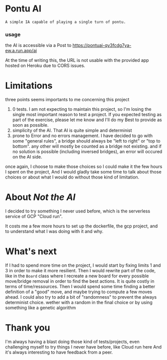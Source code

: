 # Pontu AI  
    A simple IA capable of playing a single turn of pontu.
    
### usage
the AI is accessible via a Post to https://pontuai-qy3fcdg7ya-ew.a.run.app/ai

At the time of writing this, the URL is not usable with the provided app hosted on Heroku due to CORS issues.
  
# Limitations
   three points seems importants to me concerning this project
   1. 0 tests. I am not expecting to maintain this project, so I'm losing the single most important reason to test a project.
   If you expected testing as part of the exercise, please let me know and I'll do my Best to provide as soon as possible.
   2. simplicity of the AI. That AI is quite simple and determinist
   3. prone to Error and no errors management. I have decided to go with some "general rules", a bridge should always be "left to right" or "top to bottom".
   any other will mostly be counted as a bridge not existing. and if no solution is possible (including inversed bridges), an error will occured on the AI side.
   
   
   once again, I choose to make those choices so I could make it the few hours I spent on the project, And I would gladly take some time to talk about those choices or about what I would do without those kind of limitation.
   
   
# About _Not the AI_

   I decided to try something I never used before, which is the serverless service of GCP "Cloud run".
   
   It costs me a few more hours to set up the dockerfile, the gcp project, and to understand what I was doing with it and why.
   
   
# What's next

   If I had to spend more time on the project, I would start by fixing limits 1 and 3 in order to make it more resilient.
   Then I would rewrite part of the code, like in the `Board` class where I recreate a new board for every possible move/bridge removal in order to find the best actions.
   It is quite costly in terms of time/ressources.
   Then I would spend some time finding a better definition of a "good" move, and maybe trying to compute a few moves ahead.
   I could also try to add a bit of "randomness" to prevent the always determinist choice. wether with a random in the final choice or by using something like a genetic algorithm

# Thank you

   I'm always having a blast doing those kind of tests/projects, even challenging myself to try things I never have before, like Cloud run here
   And it's always interesting to have feedback from a peer.

